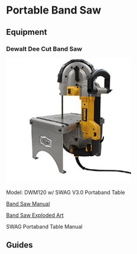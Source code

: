 # Portable Band Saw

## Equipment

### Dewalt Dee Cut Band Saw

![](../.gitbook/assets/image%20%2824%29.png)

Model: DWM120 w/ SWAG V3.0 Portaband Table

[Band Saw Manual](https://drive.google.com/open?id=1Ihap0UOF0uOXvSC-DdnZizz5b82WNS1C)

[Band Saw Exploded Art](https://drive.google.com/open?id=1DHUuXeLhSeoxDz62xqiR8w6lZ0f506xE)

SWAG Portaband Table Manual

## Guides

